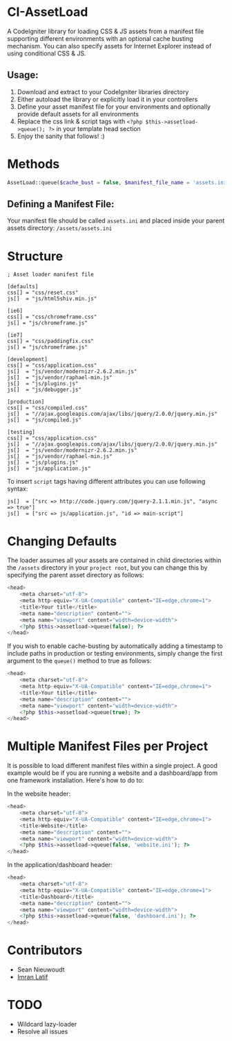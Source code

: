 CI-AssetLoad
============

A CodeIgniter library for loading CSS & JS assets from a manifest file supporting different environments with an optional cache busting mechanism. You can also specify assets for Internet Explorer instead of using conditional CSS & JS.

Usage:
-----

1. Download and extract to your CodeIgniter libraries directory
2. Either autoload the library or explicitly load it in your controllers
3. Define your asset manifest file for your environments and optionally provide default assets for all environments
4. Replace the css link & script tags with `<?php $this->assetload->queue(); ?>` in your template head section
5. Enjoy the sanity that follows! :) 

#  Methods

```php
AssetLoad::queue($cache_bust = false, $manifest_file_name = 'assets.ini', $manifest_path = 'assets/')
```

Defining a Manifest File:
-----

Your manifest file should be called `assets.ini` and placed inside your parent assets directory: `/assets/assets.ini`

# Structure

```
; Asset loader manifest file

[defaults]
css[] = "css/reset.css"
js[]  = "js/html5shiv.min.js"

[ie6]
css[] = "css/chromeframe.css"
js[] = "js/chromeframe.js"

[ie7]
css[] = "css/paddingfix.css"
js[] = "js/chromeframe.js"

[development]
css[] = "css/application.css"
js[]  = "js/vendor/modernizr-2.6.2.min.js"
js[]  = "js/vendor/raphael-min.js"
js[]  = "js/plugins.js"
js[]  = "js/debugger.js"

[production]
css[] = "css/compiled.css"
js[]  = "//ajax.googleapis.com/ajax/libs/jquery/2.0.0/jquery.min.js"
js[]  = "js/compiled.js"

[testing]
css[] = "css/application.css"
js[]  = "//ajax.googleapis.com/ajax/libs/jquery/2.0.0/jquery.min.js"
js[]  = "js/vendor/modernizr-2.6.2.min.js"
js[]  = "js/vendor/raphael-min.js"
js[]  = "js/plugins.js"
js[]  = "js/application.js"
```

To insert `script` tags having different attributes you can use following syntax:

```
js[]  = ["src => http://code.jquery.com/jquery-2.1.1.min.js", "async => true"]
js[]  = ["src => js/application.js", "id => main-script"]
```


# Changing Defaults

The loader assumes all your assets are contained in child directories within the `/assets` directory in your `project root`, but you can change this 
by specifying the parent asset directory as follows:

```php
<head>
    <meta charset="utf-8">
    <meta http-equiv="X-UA-Compatible" content="IE=edge,chrome=1">
    <title>Your title</title>
    <meta name="description" content="">
    <meta name="viewport" content="width=device-width">
	<?php $this->assetload->queue(false); ?>
</head>
```

If you wish to enable cache-busting by automatically adding a timestamp to include paths in production or testing environments, simply change the first argument to the `queue()` method to true 
as follows:

```php
<head>
    <meta charset="utf-8">
    <meta http-equiv="X-UA-Compatible" content="IE=edge,chrome=1">
    <title>Your title</title>
    <meta name="description" content="">
    <meta name="viewport" content="width=device-width">
	<?php $this->assetload->queue(true); ?>
</head>
```

# Multiple Manifest Files per Project

It is possible to load different manifest files within a single project. A good example would be if you are running a website and a dashboard/app from one framework installation. Here's how to do to:

In the website header:
```php
<head>
    <meta charset="utf-8">
    <meta http-equiv="X-UA-Compatible" content="IE=edge,chrome=1">
    <title>Website</title>
    <meta name="description" content="">
    <meta name="viewport" content="width=device-width">
	<?php $this->assetload->queue(false, 'website.ini'); ?>
</head>
```

In the application/dashboard header:
```php
<head>
    <meta charset="utf-8">
    <meta http-equiv="X-UA-Compatible" content="IE=edge,chrome=1">
    <title>Dashboard</title>
    <meta name="description" content="">
    <meta name="viewport" content="width=device-width">
	<?php $this->assetload->queue(false, 'dashboard.ini'); ?>
</head>
```

# Contributors
- Sean Nieuwoudt
- [Imran Latif](https://github.com/ilatif/)

#  TODO

- Wildcard lazy-loader
- Resolve all issues

